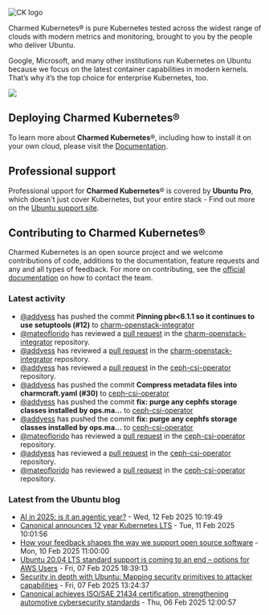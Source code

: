 ![CK logo](https://assets.ubuntu.com/v1/451d4cf4-Charmed+Kubernetes_RGB_onWhite_2022.svg)

Charmed Kubernetes® is pure Kubernetes tested across the widest range of clouds with modern metrics and monitoring, brought to you by the people who deliver Ubuntu.

Google, Microsoft, and many other institutions run Kubernetes on Ubuntu because we focus on the latest container capabilities in modern kernels. That’s why it’s the top choice for enterprise Kubernetes, too.

![](https://assets.ubuntu.com/v1/843c77b6-juju-at-a-glace.svg)

## Deploying Charmed Kubernetes®

To learn more about **Charmed Kubernetes**®, including how to install it on your own cloud, please visit the [Documentation][docs].

## Professional support

Professional upport for **Charmed Kubernetes**® is covered by **Ubuntu Pro**, which doesn't just cover Kubernetes, but your entire stack - Find out more on the [Ubuntu support site](https://ubuntu.com/support).

## Contributing to Charmed Kubernetes®

Charmed Kubernetes is an open source project and we welcome contributions of code, additions to the documentation, feature requests and any and all types of feedback. For more on contributing, see the [official documentation][get-in-touch] on how to contact the team.

<!-- LINKS -->
[docs]: https://ubuntu.com/kubernetes/docs
[get-in-touch]: https://ubuntu.com/kubernetes/docs/get-in-touch

### Latest activity

<!-- activity starts -->
 - [@addyess](https://github.com/addyess) has pushed the commit **Pinning pbr<6.1.1 so it continues to use setuptools (#12)** to [charm-openstack-integrator](https://github.com/charmed-kubernetes/charm-openstack-integrator)
 - [@mateoflorido](https://github.com/mateoflorido) has reviewed a [pull request](https://github.com/charmed-kubernetes/charm-openstack-integrator/pull/12) in the [charm-openstack-integrator](https://github.com/charmed-kubernetes/charm-openstack-integrator) repository.
 - [@addyess](https://github.com/addyess) has reviewed a [pull request](https://github.com/charmed-kubernetes/charm-openstack-integrator/pull/12) in the [charm-openstack-integrator](https://github.com/charmed-kubernetes/charm-openstack-integrator) repository.
 - [@addyess](https://github.com/addyess) has reviewed a [pull request](https://github.com/charmed-kubernetes/ceph-csi-operator/pull/35) in the [ceph-csi-operator](https://github.com/charmed-kubernetes/ceph-csi-operator) repository.
 - [@addyess](https://github.com/addyess) has pushed the commit **Compress metadata files into charmcraft.yaml (#30)** to [ceph-csi-operator](https://github.com/charmed-kubernetes/ceph-csi-operator)
 - [@addyess](https://github.com/addyess) has pushed the commit **fix: purge any cephfs storage classes installed by ops.ma...** to [ceph-csi-operator](https://github.com/charmed-kubernetes/ceph-csi-operator)
 - [@addyess](https://github.com/addyess) has pushed the commit **fix: purge any cephfs storage classes installed by ops.ma...** to [ceph-csi-operator](https://github.com/charmed-kubernetes/ceph-csi-operator)
 - [@mateoflorido](https://github.com/mateoflorido) has reviewed a [pull request](https://github.com/charmed-kubernetes/ceph-csi-operator/pull/38) in the [ceph-csi-operator](https://github.com/charmed-kubernetes/ceph-csi-operator) repository.
 - [@addyess](https://github.com/addyess) has reviewed a [pull request](https://github.com/charmed-kubernetes/ceph-csi-operator/pull/38) in the [ceph-csi-operator](https://github.com/charmed-kubernetes/ceph-csi-operator) repository.
 - [@mateoflorido](https://github.com/mateoflorido) has reviewed a [pull request](https://github.com/charmed-kubernetes/ceph-csi-operator/pull/38) in the [ceph-csi-operator](https://github.com/charmed-kubernetes/ceph-csi-operator) repository.
<!-- activity ends -->

<!-- roadmap starts -->

<!-- roadmap ends -->

### Latest from the Ubuntu blog

<!-- blog starts -->
* [AI in 2025: is it an agentic year?](https://ubuntu.com//blog/ai-in-2025-is-it-an-agentic-year) - Wed, 12 Feb 2025 10:19:49 
* [Canonical announces 12 year Kubernetes LTS](https://ubuntu.com//blog/12-year-lts-for-kubernetes) - Tue, 11 Feb 2025 10:01:56 
* [How your feedback shapes the way we support open source software](https://ubuntu.com//blog/how-your-feedback-shapes-our-open-source-support) - Mon, 10 Feb 2025 11:00:00 
* [Ubuntu 20.04 LTS standard support is coming to an end – options for AWS Users](https://ubuntu.com//blog/ubuntu-20-04-lts-end-of-standard-support-options-for-aws) - Fri, 07 Feb 2025 18:39:13 
* [Security in depth with Ubuntu: Mapping security primitives to attacker capabilities](https://ubuntu.com//blog/ubuntu-security-defense-in-depth) - Fri, 07 Feb 2025 13:24:37 
* [Canonical achieves ISO/SAE 21434 certification, strengthening automotive cybersecurity standards](https://ubuntu.com//blog/canonical-achieves-iso-21434-certification) - Thu, 06 Feb 2025 12:00:57 
<!-- blog ends -->
